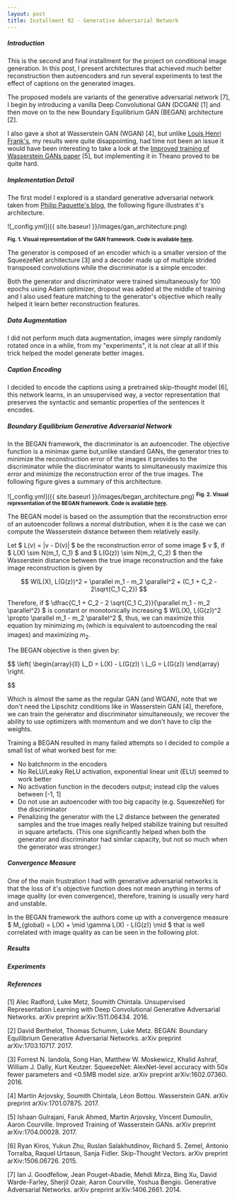 ```yaml
---
layout: post
title: Installment 02 - Generative Adversarial Network
---
```


##### Introduction

This is the second and final installment for the project on conditional 
image generation. In this post, I present architectures that 
achieved much better reconstruction then autoencoders and run several experiments 
to test the effect of captions on the generated images.

The proposed models are variants of the generative adversarial 
network [7], I begin by introducing a vanilla Deep Convolutional GAN (DCGAN) [1]
and then move on to the new Boundary Equilibrium GAN (BEGAN) 
architecture [2].

I also gave a shot at Wasserstein GAN (WGAN) [4], but unlike [Louis Henri Frank's](https://github.com/louishenrifranc/ImageFilling), my results were quite disappointing, had time not
been an issue it would have been interesting to take a look at the [Improved training of Wasserstein GANs paper](https://arxiv.org/pdf/1704.00028.pdf) [5], but implementing it in Theano proved to be quite hard.

##### Implementation Detail

The first model I explored is a standard generative adversarial 
network taken from [Philip Paquette's blog](https://github.com/ppaquette/ift-6266-project/),
the following figure illustrates it's architecture.

![_config.yml]({{ site.baseurl }}/images/gan_architecture.png)

<sup>**Fig. 1. Visual representation of the GAN framework. Code is 
available [here](https://github.com/charlesashby/conditional-image-generation).**</sup>

The generator is composed of an encoder which is a smaller version
of the SqueezeNet architecture [3] and a decoder made up of multiple
strided transposed convolutions while the discriminator is a simple
encoder.

Both the generator and discriminator were trained simultaneously for 100
epochs using Adam optimizer, dropout was added at the middle of training and I also used 
feature matching to the generator's objective which really helped it learn better
reconstruction features.

##### Data Augmentation

I did not perform much data augmentation, images were simply randomly rotated once in a while,
from my "experiments", it is not clear at all if this trick helped the model generate better images. 

##### Caption Encoding

I decided to encode the captions using a pretrained skip-thought model [6], this network learns,
in an unsupervised way, a vector representation that preserves the syntactic and semantic properties
of the sentences it encodes.

##### Boundary Equilibrium Generative Adversarial Network
In the BEGAN framework, the discriminator is an autoencoder. The objective function is 
a minimax game but,unlike standard GANs, the generator tries to minimize the reconstruction
error of the images it provides to the discriminator while the discriminator wants 
to simultaneously maximize this error and minimize the reconstruction error of the true 
images. The following figure gives a summary of this architecture.


![_config.yml]({{ site.baseurl }}/images/began_architecture.png)
<sup>**Fig. 2. Visual representation of the BEGAN framework. Code is 
available [here](https://github.com/charlesashby/conditional-image-generation).**</sup>


The BEGAN model is based on the assumption that the reconstruction error of an 
autoencoder follows a normal distribution, when it is the case we can compute the
Wasserstein distance between them relatively easily.

Let $ L(v) = |v - D(v)| $ be the reconstruction error of some image $ v $, if $ L(X) \sim N(m_1, C_1) $ 
and $ L(G(z)) \sim N(m_2, C_2) $ then the Wasserstein distance between the true image reconstruction 
and the fake image reconstruction is given by

$$
W(L(X), L(G(z))^2 = \parallel m_1 - m_2 \parallel^2 + (C_1 + C_2 - 2\sqrt{C_1 C_2}) 
$$

Therefore, if $ \dfrac{C_1 + C_2 - 2 \sqrt{C_1 C_2}}{\parallel m_1 - m_2 \parallel^2} $ is constant or
monotonically increasing $ W(L(X), L(G(z))^2 \propto \parallel m_1 - m_2 \parallel^2 $, thus, we can 
maximize this equation by minimizing $m_1$ (which is equivalent to autoencoding the real images) and 
maximizing $m_2$.

The BEGAN objective is then given by:


$$
\left\{
    \begin{array}{ll}
        L_D = L(X) - L(G(z))  \\
        L_G = L(G(z)) 
    \end{array}
\right.

$$


Which is almost the same as the regular GAN (and WGAN), note that we don't need 
the Lipschitz conditions like in Wasserstein GAN [4],
therefore, we can train the generator and discriminator simultaneously,
we recover the ability to use optimizers with momentum and we don't have to 
clip the weights.

Training a BEGAN resulted in many failed attempts so I decided to compile a small
list of what worked best for me:

- No batchnorm in the encoders
- No ReLU/Leaky ReLU activation, exponential linear unit (ELU) seemed to work better
- No activation function in the decoders output; instead clip the values between [-1, 1]
- Do not use an autoencoder with too big capacity (e.g. SqueezeNet) for the discriminator
- Penalizing the generator with the L2 distance between the generated samples and the true
 images really helped stabilize training but resulted in square artefacts. (This one significantly helped
 when both the generator and discriminator had similar capacity, but not so much when the generator was stronger.)

##### Convergence Measure

One of the main frustration I had with generative adversarial networks is that the loss of it's objective function
does not mean anything in terms of image quality (or even convergence), therefore, training is usually very hard and unstable. 

In the BEGAN framework the authors come up with a convergence measure $ M_{global} = L(X) + \mid \gamma L(X) - L(G(z)) \mid $ that is well correlated with image quality as can be seen in the following plot.


##### Results


##### Experiments


##### References

[1] Alec Radford, Luke Metz, Soumith Chintala. Unsupervised Representation Learning with Deep Convolutional Generative Adversarial Networks. arXiv preprint arXiv:1511.06434. 2016.

[2] David Berthelot, Thomas Schumm, Luke Metz. BEGAN: Boundary Equilibrium Generative Adversarial Networks. arXiv preprint 	arXiv:1703.10717. 2017.

[3] Forrest N. Iandola, Song Han, Matthew W. Moskewicz, Khalid Ashraf, William J. Dally, Kurt Keutzer. SqueezeNet: AlexNet-level accuracy with 50x fewer parameters and <0.5MB model size. arXiv preprint arXiv:1602.07360. 2016.

[4] Martin Arjovsky, Soumith Chintala, Léon Bottou. Wasserstein GAN. arXiv preprint arXiv:1701.07875. 2017.

[5] Ishaan Gulrajani, Faruk Ahmed, Martin Arjovsky, Vincent Dumoulin, Aaron Courville. Improved Training of Wasserstein GANs. arXiv preprint arXiv:1704.00028. 2017.

[6] Ryan Kiros, Yukun Zhu, Ruslan Salakhutdinov, Richard S. Zemel, Antonio Torralba, Raquel Urtasun, Sanja Fidler. Skip-Thought Vectors. arXiv preprint arXiv:1506.06726. 2015.

[7] Ian J. Goodfellow, Jean Pouget-Abadie, Mehdi Mirza, Bing Xu, David Warde-Farley, Sherjil Ozair, Aaron Courville, Yoshua Bengio. Generative Adversarial Networks. arXiv preprint arXiv:1406.2661. 2014.

